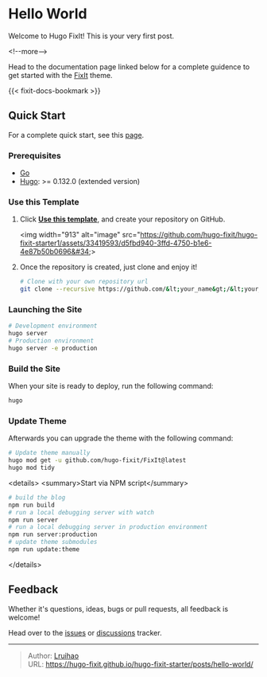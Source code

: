 # Hello World


Welcome to Hugo FixIt! This is your very first post.

&lt;!--more--&gt;

Head to the documentation page linked below for a complete guidence to get started with the [FixIt](https://github.com/hugo-fixit/FixIt) theme.

{{&lt; fixit-docs-bookmark &gt;}}

## Quick Start

For a complete quick start, see this [page](https://fixit.lruihao.cn/documentation/getting-started/).

### Prerequisites

- [Go](https://go.dev/dl/)
- [Hugo](https://gohugo.io/installation/): &gt;= 0.132.0 (extended version)

### Use this Template

1. Click [**Use this template**](https://github.com/hugo-fixit/hugo-fixit-starter/generate), and create your repository on GitHub.

    &lt;img width=&#34;913&#34; alt=&#34;image&#34; src=&#34;https://github.com/hugo-fixit/hugo-fixit-starter1/assets/33419593/d5fbd940-3ffd-4750-b1e6-4e87b50b0696&#34;&gt;

2. Once the repository is created, just clone and enjoy it!

    ```bash
    # Clone with your own repository url
    git clone --recursive https://github.com/&lt;your_name&gt;/&lt;your_blog_repo&gt;.git
    ```

### Launching the Site

```bash
# Development environment
hugo server
# Production environment
hugo server -e production
```

### Build the Site

When your site is ready to deploy, run the following command:

```bash
hugo
```

### Update Theme

Afterwards you can upgrade the theme with the following command:

```bash
# Update theme manually
hugo mod get -u github.com/hugo-fixit/FixIt@latest
hugo mod tidy
```

&lt;details&gt;
  &lt;summary&gt;Start via NPM script&lt;/summary&gt;

  ```bash
  # build the blog
  npm run build
  # run a local debugging server with watch
  npm run server
  # run a local debugging server in production environment
  npm run server:production
  # update theme submodules
  npm run update:theme
  ```

&lt;/details&gt;

## Feedback

Whether it&#39;s questions, ideas, bugs or pull requests, all feedback is welcome!

Head over to the [issues](https://github.com/hugo-fixit/FixIt/issues) or [discussions](https://github.com/hugo-fixit/FixIt/discussions) tracker.


---

> Author: [Lruihao](https://github.com/Lruihao)  
> URL: https://hugo-fixit.github.io/hugo-fixit-starter/posts/hello-world/  

